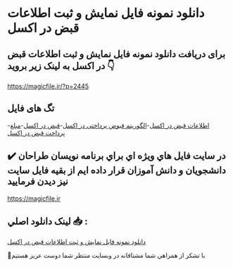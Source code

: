 # دانلود نمونه فایل نمایش و ثبت اطلاعات قبض در اکسل

## برای دریافت دانلود نمونه فایل نمایش و ثبت اطلاعات قبض در اکسل به لینک زیر بروید 👇

https://magicfile.ir/?p=2445

## تگ های فایل

-[اطلاعات قبض در اکسل](https://magicfile.ir/product/%d9%86%d9%85%d8%a7%db%8c%d8%b4-%d9%88-%d8%ab%d8%a8%d8%aa-%d8%a7%d8%b7%d9%84%d8%a7%d8%b9%d8%a7%d8%aa-%d9%82%d8%a8%d8%b6-%d8%af%d8%b1-%d8%a7%da%a9%d8%b3%d9%84/)-[الگوریتم قبوض پرداختی در اکسل](https://magicfile.ir/product/%d9%86%d9%85%d8%a7%db%8c%d8%b4-%d9%88-%d8%ab%d8%a8%d8%aa-%d8%a7%d8%b7%d9%84%d8%a7%d8%b9%d8%a7%d8%aa-%d9%82%d8%a8%d8%b6-%d8%af%d8%b1-%d8%a7%da%a9%d8%b3%d9%84/)-[قبض در اکسل](https://magicfile.ir/product/%d9%86%d9%85%d8%a7%db%8c%d8%b4-%d9%88-%d8%ab%d8%a8%d8%aa-%d8%a7%d8%b7%d9%84%d8%a7%d8%b9%d8%a7%d8%aa-%d9%82%d8%a8%d8%b6-%d8%af%d8%b1-%d8%a7%da%a9%d8%b3%d9%84/)-[مبلغ پرداخت قبض در اکسل](https://magicfile.ir/product/%d9%86%d9%85%d8%a7%db%8c%d8%b4-%d9%88-%d8%ab%d8%a8%d8%aa-%d8%a7%d8%b7%d9%84%d8%a7%d8%b9%d8%a7%d8%aa-%d9%82%d8%a8%d8%b6-%d8%af%d8%b1-%d8%a7%da%a9%d8%b3%d9%84/)

## ✔️ در سايت فايل هاي ويژه اي براي برنامه نويسان طراحان دانشجويان و دانش آموزان قرار داده ايم از بقيه فايل سايت نيز ديدن فرماييد

https://magicfile.ir


## لينک دانلود اصلي 📥 :

[دانلود نمونه فایل نمایش و ثبت اطلاعات قبض در اکسل](https://magicfile.ir/product/%d9%86%d9%85%d8%a7%db%8c%d8%b4-%d9%88-%d8%ab%d8%a8%d8%aa-%d8%a7%d8%b7%d9%84%d8%a7%d8%b9%d8%a7%d8%aa-%d9%82%d8%a8%d8%b6-%d8%af%d8%b1-%d8%a7%da%a9%d8%b3%d9%84/) 


🙏با تشکر از همراهي شما مشتاقانه در وبسایت منتظر شما دوست عزیز هستیم


